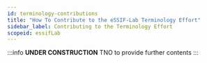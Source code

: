 ```yaml
---
id: terminology-contributions
title: "How To Contribute to the eSSIF-Lab Terminology Effort"
sidebar_label: Contributing to the Terminology Effort
scopeid: essifLab
---
```


:::info **UNDER CONSTRUCTION**
TNO to provide further contents
:::

